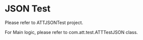 # JSON Test
Please refer to ATTJSONTest project.

For Main logic, please refer to com.att.test.ATTTestJSON class.

